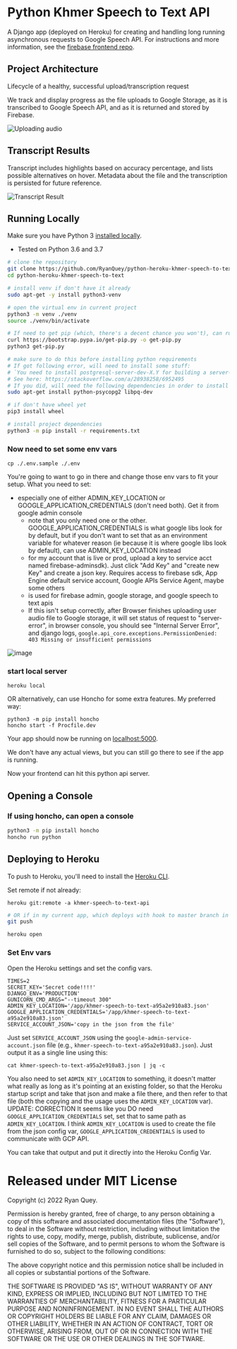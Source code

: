 # Python Khmer Speech to Text API

A Django app (deployed on Heroku) for creating and handling long running asynchronous requests to Google Speech API. For instructions and more information, see the [firebase frontend repo](https://github.com/RyanQuey/khmer_speech_to_text).

## Project Architecture
Lifecycle of a healthy, successful upload/transcription request

We track and display progress as the file uploads to Google Storage, as it is transcribed to Google Speech API, and as it is returned and stored by Firebase.

![Uploading audio](https://github.com/RyanQuey/python-heroku-khmer-speech-to-text/raw/master/screenshots/khmer-speech-app.architecture.png)

## Transcript Results
Transcript includes highlights based on accuracy percentage, and lists possible alternatives on hover. Metadata about the file and the transcription is persisted for future reference.

![Transcript Result](https://github.com/RyanQuey/python-heroku-khmer-speech-to-text/raw/master/screenshots/transcript-result.png)

## Running Locally

Make sure you have Python 3 [installed locally](http://install.python-guide.org). 
- Tested on Python 3.6 and 3.7

```sh
# clone the repository
git clone https://github.com/RyanQuey/python-heroku-khmer-speech-to-text.git
cd python-heroku-khmer-speech-to-text

# install venv if don't have it already
sudo apt-get -y install python3-venv

# open the virtual env in current project
python3 -m venv ./venv
source ./venv/bin/activate

# If need to get pip (which, there's a decent chance you won't), can run: 
curl https://bootstrap.pypa.io/get-pip.py -o get-pip.py
python3 get-pip.py

# make sure to do this before installing python requirements
# If got following error, will need to install some stuff:
# `You need to install postgresql-server-dev-X.Y for building a server-side extension or libpq-dev for building a client-side application`
# See here: https://stackoverflow.com/a/28938258/6952495
# If you did, will need the following dependencies in order to install django. If so run the following:
sudo apt-get install python-psycopg2 libpq-dev

# if don't have wheel yet
pip3 install wheel

# install project dependencies
python3 -m pip install -r requirements.txt
```


### Now need to set some env vars
```
cp ./.env.sample ./.env
```
You're going to want to go in there and change those env vars to fit your setup. What you need to set:
 - especially one of either ADMIN_KEY_LOCATION or GOOGLE_APPLICATION_CREDENTIALS (don't need both). Get it from google admin console
    * note that you only need one or the other. GOOGLE_APPLICATION_CREDENTIALS is what google libs look for by default, but if you don't want to set that as an environment variable for whatever reason (ie because it is where google libs look by default), can use ADMIN_KEY_LOCATION instead
    * for my account that is live or prod, upload a key to service acct named firebase-adminsdk). Just click "Add Key" and "create new Key" and create a json key. Requires access to firebase sdk, App Engine default service account, Google APIs Service Agent, maybe some others
    * is used for firebase admin, google storage, and google speech to text apis
    * If this isn't setup correctly, after Browser finishes uploading user audio file to Google storage, it will set status of request to "server-error", in browser console, you should see "Internal Server Error", and django logs, `google.api_core.exceptions.PermissionDenied: 403 Missing or insufficient permissions`

![image](https://user-images.githubusercontent.com/22231483/122151793-034dd680-ce15-11eb-8d12-8307a80c1283.png)




### start local server
```
heroku local
```
OR alternatively, can use Honcho for some extra features. My preferred way:
```
python3 -m pip install honcho
honcho start -f Procfile.dev
```

Your app should now be running on [localhost:5000](http://localhost:5000/).

We don't have any actual views, but you can still go there to see if the app is running. 

Now your frontend can hit this python api server.

## Opening a Console
### If using honcho, can open a console

```sh
python3 -m pip install honcho
honcho run python
```

## Deploying to Heroku
To push to Heroku, you'll need to install the [Heroku CLI](https://devcenter.heroku.com/articles/heroku-cli).

Set remote if not already:
```
heroku git:remote -a khmer-speech-to-text-api
```

```sh
# OR if in my current app, which deploys with hook to master branch in github: 
git push

heroku open
```

### Set Env vars
Open the Heroku settings and set the config vars. 
```
TIMES=2
SECRET_KEY='Secret code!!!!'
DJANGO_ENV='PRODUCTION'
GUNICORN_CMD_ARGS="--timeout 300"
ADMIN_KEY_LOCATION='/app/khmer-speech-to-text-a95a2e910a83.json'
GOOGLE_APPLICATION_CREDENTIALS='/app/khmer-speech-to-text-a95a2e910a83.json'
SERVICE_ACCOUNT_JSON='copy in the json from the file' 
```
Just set `SERVICE_ACCOUNT_JSON` using the `google-admin-service-account.json` file (e.g., `khmer-speech-to-text-a95a2e910a83.json`). Just output it as a single line using this: 

```
cat khmer-speech-to-text-a95a2e910a83.json | jq -c
```

You also need to set `ADMIN_KEY_LOCATION` to something, it doesn't matter what really as long as it's pointing at an existing folder, so that the Heroku startup script and take that json and make a file there, and then refer to that file (both the copying and the usage uses the `ADMIN_KEY_LOCATION` var).
UPDATE: CORRECTION It seems like you DO need `GOOGLE_APPLICATION_CREDENTIALS` set, set that to same path as `ADMIN_KEY_LOCATION`. I think `ADMIN_KEY_LOCATION` is used to create the file from the json config var, `GOOGLE_APPLICATION_CREDENTIALS` is used to communicate with GCP API. 

You can take that output and put it directly into the Heroku Config Var.



# Released under MIT License

Copyright (c) 2022 Ryan Quey.

Permission is hereby granted, free of charge, to any person obtaining a copy of this software and associated documentation files (the "Software"), to deal in the Software without restriction, including without limitation the rights to use, copy, modify, merge, publish, distribute, sublicense, and/or sell copies of the Software, and to permit persons to whom the Software is furnished to do so, subject to the following conditions:

The above copyright notice and this permission notice shall be included in all copies or substantial portions of the Software.

THE SOFTWARE IS PROVIDED "AS IS", WITHOUT WARRANTY OF ANY KIND, EXPRESS OR IMPLIED, INCLUDING BUT NOT LIMITED TO THE WARRANTIES OF MERCHANTABILITY, FITNESS FOR A PARTICULAR PURPOSE AND NONINFRINGEMENT. IN NO EVENT SHALL THE AUTHORS OR COPYRIGHT HOLDERS BE LIABLE FOR ANY CLAIM, DAMAGES OR OTHER LIABILITY, WHETHER IN AN ACTION OF CONTRACT, TORT OR OTHERWISE, ARISING FROM, OUT OF OR IN CONNECTION WITH THE SOFTWARE OR THE USE OR OTHER DEALINGS IN THE SOFTWARE.

